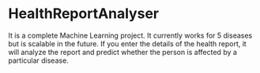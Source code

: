 # HealthReportAnalyser
It is a complete Machine Learning project. It currently works for 5 diseases but is scalable in the future. If you enter the details of the health report, it will analyze the report and predict whether the person is affected by a particular disease.
